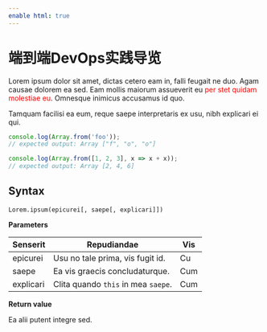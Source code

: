 ```yaml
---
enable html: true
---
```

# 端到端DevOps实践导览

Lorem ipsum dolor sit amet, dictas cetero eam in, falli feugait ne duo. Agam causae dolorem ea sed. Eam mollis maiorum assueverit eu <span style="color: red;">per stet quidam molestiae eu</span>. Omnesque inimicus accusamus id quo.

Tamquam facilisi ea eum, reque saepe interpretaris ex usu, nibh explicari ei qui.

```javascript
console.log(Array.from('foo'));
// expected output: Array ["f", "o", "o"]

console.log(Array.from([1, 2, 3], x => x + x));
// expected output: Array [2, 4, 6]
```

## Syntax

    Lorem.ipsum(epicurei[, saepe[, explicari]])

**Parameters**

| Senserit  | Repudiandae                         | Vis |
| --------- | ----------------------------------- | --- |
| epicurei  | Usu no tale prima, vis fugit  id.   | Cu  |
| saepe     | Ea vis graecis concludaturque.      | Cum |
| explicari | Clita quando `this` in mea `saepe`. | Cum |

**Return value**

Ea alii putent integre sed.
